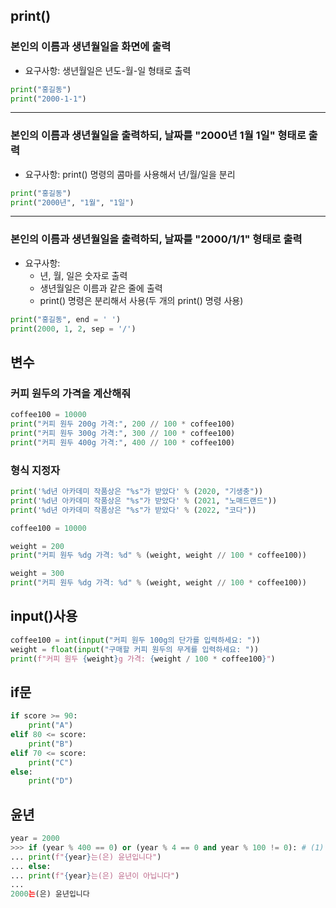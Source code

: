 ## print()
### 본인의 이름과 생년월일을 화면에 출력
- 요구사항: 생년월일은 년도-월-일 형태로 출력

```python
print("홍길동") 
print("2000-1-1")
```
---
### 본인의 이름과 생년월일을 출력하되, 날짜를 "2000년 1월 1일" 형태로 출력
- 요구사항: print() 명령의 콤마를 사용해서 년/월/일을 분리

```python
print("홍길동") 
print("2000년", "1월", "1일")
```
---
### 본인의 이름과 생년월일을 출력하되, 날짜를 "2000/1/1" 형태로 출력
- 요구사항: 
	- 년, 월, 일은 숫자로 출력
	- 생년월일은 이름과 같은 줄에 출력
	- print() 명령은 분리해서 사용(두 개의 print() 명령 사용)

	
```python
print("홍길동", end = ' ') 
print(2000, 1, 2, sep = '/')
```

## 변수
### 커피 원두의 가격을 계산해줘
```python
coffee100 = 10000
print("커피 원두 200g 가격:", 200 // 100 * coffee100) 
print("커피 원두 300g 가격:", 300 // 100 * coffee100) 
print("커피 원두 400g 가격:", 400 // 100 * coffee100)
```

### 형식 지정자
```python
print('%d년 아카데미 작품상은 "%s"가 받았다' % (2020, "기생충"))
print('%d년 아카데미 작품상은 "%s"가 받았다' % (2021, "노매드랜드"))
print('%d년 아카데미 작품상은 "%s"가 받았다' % (2022, "코다"))
```

```python
coffee100 = 10000

weight = 200
print("커피 원두 %dg 가격: %d" % (weight, weight // 100 * coffee100))

weight = 300
print("커피 원두 %dg 가격: %d" % (weight, weight // 100 * coffee100))
```

## input()사용
```python
coffee100 = int(input("커피 원두 100g의 단가를 입력하세요: "))
weight = float(input("구매할 커피 원두의 무게를 입력하세요: "))
print(f"커피 원두 {weight}g 가격: {weight / 100 * coffee100}")
```

## if문
```python
if score >= 90: 
    print("A")
elif 80 <= score:
    print("B")
elif 70 <= score:
    print("C")
else:
    print("D")
```

## 윤년
```python
year = 2000
>>> if (year % 400 == 0) or (year % 4 == 0 and year % 100 != 0): # (1)
... print(f"{year}는(은) 윤년입니다")
... else:
... print(f"{year}는(은) 윤년이 아닙니다")
...
2000는(은) 윤년입니다
```

